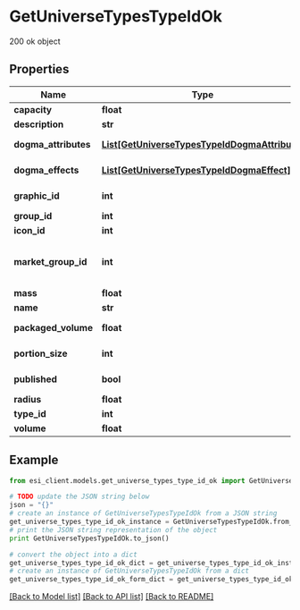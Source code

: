 # GetUniverseTypesTypeIdOk

200 ok object

## Properties

Name | Type | Description | Notes
------------ | ------------- | ------------- | -------------
**capacity** | **float** | capacity number | [optional] 
**description** | **str** | description string | 
**dogma_attributes** | [**List[GetUniverseTypesTypeIdDogmaAttribute]**](GetUniverseTypesTypeIdDogmaAttribute.md) | dogma_attributes array | [optional] 
**dogma_effects** | [**List[GetUniverseTypesTypeIdDogmaEffect]**](GetUniverseTypesTypeIdDogmaEffect.md) | dogma_effects array | [optional] 
**graphic_id** | **int** | graphic_id integer | [optional] 
**group_id** | **int** | group_id integer | 
**icon_id** | **int** | icon_id integer | [optional] 
**market_group_id** | **int** | This only exists for types that can be put on the market | [optional] 
**mass** | **float** | mass number | [optional] 
**name** | **str** | name string | 
**packaged_volume** | **float** | packaged_volume number | [optional] 
**portion_size** | **int** | portion_size integer | [optional] 
**published** | **bool** | published boolean | 
**radius** | **float** | radius number | [optional] 
**type_id** | **int** | type_id integer | 
**volume** | **float** | volume number | [optional] 

## Example

```python
from esi_client.models.get_universe_types_type_id_ok import GetUniverseTypesTypeIdOk

# TODO update the JSON string below
json = "{}"
# create an instance of GetUniverseTypesTypeIdOk from a JSON string
get_universe_types_type_id_ok_instance = GetUniverseTypesTypeIdOk.from_json(json)
# print the JSON string representation of the object
print GetUniverseTypesTypeIdOk.to_json()

# convert the object into a dict
get_universe_types_type_id_ok_dict = get_universe_types_type_id_ok_instance.to_dict()
# create an instance of GetUniverseTypesTypeIdOk from a dict
get_universe_types_type_id_ok_form_dict = get_universe_types_type_id_ok.from_dict(get_universe_types_type_id_ok_dict)
```
[[Back to Model list]](../README.md#documentation-for-models) [[Back to API list]](../README.md#documentation-for-api-endpoints) [[Back to README]](../README.md)


